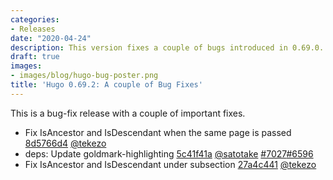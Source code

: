 ```yaml
---
categories:
- Releases
date: "2020-04-24"
description: This version fixes a couple of bugs introduced in 0.69.0.
draft: true
images:
- images/blog/hugo-bug-poster.png
title: 'Hugo 0.69.2: A couple of Bug Fixes'
---
```


	

This is a bug-fix release with a couple of important fixes.

* Fix IsAncestor and IsDescendant when the same page is passed [8d5766d4](https://github.com/gohugoio/hugo/commit/8d5766d417d6564a1aa1cbe8f9a29ab9bba22371) [@tekezo](https://github.com/tekezo) 
* deps: Update goldmark-highlighting [5c41f41a](https://github.com/gohugoio/hugo/commit/5c41f41ad4b14e48aea64687a7600f5ad231e879) [@satotake](https://github.com/satotake) [#7027](https://github.com/gohugoio/hugo/issues/7027)[#6596](https://github.com/gohugoio/hugo/issues/6596)
* Fix IsAncestor and IsDescendant under subsection [27a4c441](https://github.com/gohugoio/hugo/commit/27a4c4410cd9592249925fb14b32605fb961c597) [@tekezo](https://github.com/tekezo) 



